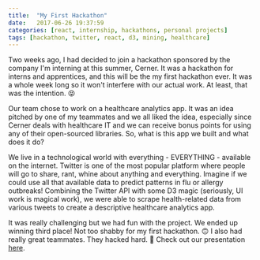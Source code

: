 ```yaml
---
title:  "My First Hackathon"
date:   2017-06-26 19:37:59
categories: [react, internship, hackathons, personal projects]
tags: [hackathon, twitter, react, d3, mining, healthcare]
---
```


Two weeks ago, I had decided to join a hackathon sponsored by the company I'm interning at this summer, Cerner. It was a hackathon for interns and apprentices, and this will be the my first hackathon ever. It was a whole week long so it won't interfere with our actual work. At least, that was the intention. 😝

Our team chose to work on a healthcare analytics app. It was an idea pitched by one of my teammates and we all liked the idea, especially since Cerner deals with healthcare IT and we can receive bonus points for using any of their open-sourced libraries. So, what is this app we built and what does it do?

We live in a technological world with everything - EVERYTHING - available on the internet. Twitter is one of the most popular platform where people will go to share, rant, whine about anything and everything. Imagine if we could use all that available data to predict patterns in flu or allergy outbreaks! Combining the Twitter API with some D3 magic (seriously, UI work is magical work), we were able to scrape health-related data from various tweets to create a descriptive healthcare analytics app.

It was really challenging but we had fun with the project. We ended up winning third place! Not too shabby for my first hackathon. 🙃 I also had really great teammates. They hacked hard. 💪 Check out our presentation [here][1].

[1]: https://drive.google.com/open?id=1NmWMyG55oJGCRlwlbg1i5WojBNLoB-g4TYVmD17y2H4
